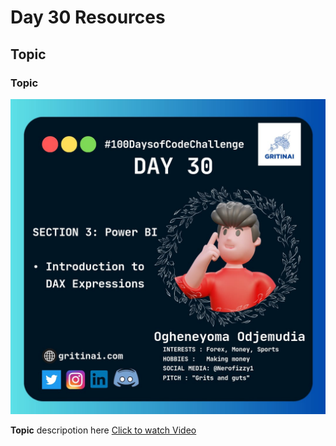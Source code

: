 # Day 30 Resources

## Topic

### Topic

![100 days of code Day 30](https://github.com/GritinAI/100daysofcode2.0/blob/main/Images/Day30.jpg)


**Topic** descripotion here
[Click to watch Video](Video_link)

